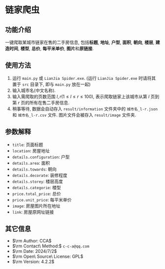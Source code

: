 # 链家爬虫

## 功能介绍

一键爬取某城市链家在售的二手房信息, 包括**标题**, **地址**, **户型**, **面积**, **朝向**, **楼层**, **建造时间**, **楼型**, **总价**, **每平米单价**, **图片**和**原链接**. 

## 使用方法

1. 运行 `main.py` 或 `LianJia Spider.exe`. (运行 `LianJia Spider.exe` 时请将其置于 `src` 目录下, 即与 `main.py` 放在一起)
2. 输入城市名(中文名称).
3. 输入需爬取的页数范围 $l, r(1 \leqslant l \leqslant r \leqslant 100)$, 表示爬取链家上该城市从第 $l$ 页到第 $r$ 页的所有在售二手房信息.
4. 稍事等待, 数据会自动存入 `result/information` 文件夹中的 `城市名_l-r.json` 和 `城市名_l-r.csv` 文件. 图片文件会被存入 `result/image` 文件夹.

## 参数解释

- `title`: 页面标题
- `location`: 房屋地址
- `details.configuration`: 户型
- `details.area`: 面积
- `details.towards`: 朝向
- `details.decorate`: 装修程度
- `details.storey`: 楼层高度
- `details.categorie`: 楼型
- `price.total_price`: 总价
- `price.unit_price`: 每平米单价
- `image`: 房屋图片所在地址
- `link`: 房屋原网址链接

## 其它信息

- $\rm Author: CCA$
- $\rm Contact\ Method:$ `c-c-a@qq.com`
- $\rm Date: 2024/7/2$
- $\rm Open\ Source\ License: GPL$
- $\rm Version: 4.2.2$
